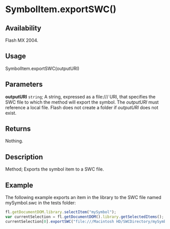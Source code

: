 # SymbolItem.exportSWC()

## Availability

Flash MX 2004.

## Usage

SymbolItem.exportSWC(outputURI)

## Parameters

**outputURI** `string`; A string, expressed as a file:/// URI, that specifies the SWC file to which the method will export the symbol. The *outputURI* must reference a local file. Flash does not create a folder if *outputURI* does not exist.

## Returns

Nothing.

## Description

Method; Exports the symbol item to a SWC file.

## Example

The following example exports an item in the library to the SWC file named mySymbol.swc in the tests folder:

```javascript
fl.getDocumentDOM.library.selectItem("mySymbol");
var currentSelection = fl.getDocumentDOM().library.getSelectedItems();
currentSelection[0].exportSWC("file:///Macintosh HD/SWCDirectory/mySymbol.swc");
```
